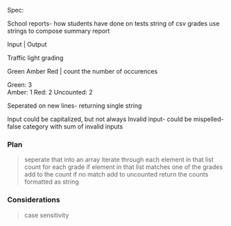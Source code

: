 Spec:

School reports- how students have done on tests
string of csv grades
use strings to compose summary report 


Input | Output 

Traffic light grading

Green Amber Red | count the number of occurences 

Green: 3  
Amber: 1 
Red: 2 
Uncounted: 2

Seperated on new lines- returning single string 

Input could be capitalized, but not always 
Invalid input- could be mispelled- false category with sum of invalid inputs 

### Plan ###

> seperate that into an array 
> iterate through each element in that list 
> count for each grade 
> if element in that list matches one of the grades add to the count 
> if no match add to uncounted 
> return the counts formatted as string

### Considerations ###

>case sensitivity 
